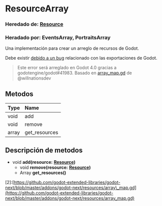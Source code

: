 # ResourceArray

### **Heredado de:** [Resource](https://docs.godotengine.org/es/stable/classes/class_resource.html#class-resource)

### **Heradado por:** EventsArray, PortraitsArray

Una implementación para crear un arreglo de recursos de Godot.

Debe existir [debido a un bug](https://github.com/godotengine/godot/issues/20436) relacionado con las exportaciones de Godot.

> Este error será arreglado en Godot 4.0 gracias a godotengine/godot\#41983. Basado en [array\_map.gd](https://github.com/godot-extended-libraries/godot-next/blob/master/addons/godot-next/resources/array_map.gd) de @willnationsdev

## Metodos

| Type | Name |
| :--- | :--- |
| void | add |
| void | remove |
| array | get\_resources |

## Descripción de metodos

* void **add\(resource:** [**Resource**](https://docs.godotengine.org/es/stable/classes/class_resource.html#class-resource)**\)**
  * void **remove\(resource:** [**Resource**](https://docs.godotengine.org/es/stable/classes/class_resource.html#class-resource)**\)**
  * Array **get\_resources\(\)**

\[2\]:[https://github.com/godot-extended-libraries/godot-next/blob/master/addons/godot-next/resources/array\_map.gd](https://github.com/godot-extended-libraries/godot-next/blob/master/addons/godot-next/resources/array_map.gd)

